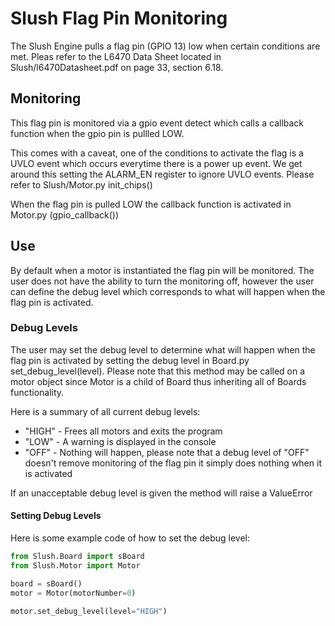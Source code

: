# Slush Flag Pin Monitoring
The Slush Engine pulls a flag pin (GPIO 13) low when certain conditions are met. Pleas refer to the L6470 Data Sheet located
in Slush/l6470Datasheet.pdf on page 33, section 6.18.

## Monitoring
This flag pin is monitored via a gpio event detect which calls a callback function when the gpio pin is pullled LOW.

This comes with a caveat, one of the conditions to activate the flag is a UVLO event which occurs everytime there is a power up event.
We get around this setting the ALARM_EN register to ignore UVLO events. Please refer to Slush/Motor.py init_chips()

When the flag pin is pulled LOW the callback function is activated in Motor.py (gpio_callback())

## Use
By default when a motor is instantiated the flag pin will be monitored. The user does not have the ability to turn the monitoring off,
however the user can define the debug level which corresponds to what will happen when the flag pin is activated.

### Debug Levels
The user may set the debug level to determine what will happen when the flag pin is activated by setting the debug level in Board.py set_debug_level(level).
Please note that this method may be called on a motor object since Motor is a child of Board thus inheriting all of Boards functionality.

Here is a summary of all current debug levels:
* "HIGH" - Frees all motors and exits the program
* "LOW" - A warning is displayed in the console
* "OFF" - Nothing will happen, please note that a debug level of "OFF" doesn't remove monitoring of the flag pin it simply does nothing when it is activated

If an unacceptable debug level is given the method will raise a ValueError

#### Setting Debug Levels
Here is some example code of how to set the debug level:
```python
from Slush.Board import sBoard
from Slush.Motor import Motor

board = sBoard()
motor = Motor(motorNumber=0)

motor.set_debug_level(level="HIGH")
```